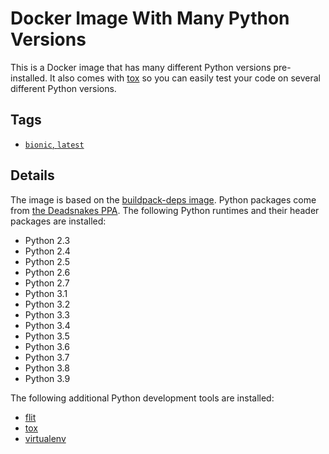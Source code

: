 # Docker Image With Many Python Versions

This is a Docker image that has many different Python versions pre-installed. It also comes with [tox](https://tox.readthedocs.io) so you can easily test your code on several different Python versions.

## Tags

* [`bionic`, `latest`](https://github.com/fkrull/docker-multi-python/blob/master/Dockerfile.bionic)

## Details
The image is based on the [buildpack-deps image](https://hub.docker.com/_/buildpack-deps/). Python packages come from [the Deadsnakes PPA](https://launchpad.net/~deadsnakes/+archive/ubuntu/ppa). The following Python runtimes and their header packages are installed:

* Python 2.3
* Python 2.4
* Python 2.5
* Python 2.6
* Python 2.7
* Python 3.1
* Python 3.2
* Python 3.3
* Python 3.4
* Python 3.5
* Python 3.6
* Python 3.7
* Python 3.8
* Python 3.9

The following additional Python development tools are installed:

* [flit](https://flit.readthedocs.io/)
* [tox](https://tox.readthedocs.io)
* [virtualenv](https://virtualenv.pypa.io/)
